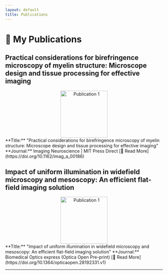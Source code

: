 ```yaml
---
layout: default
title: Publications
---
```


# 📖 My Publications

## **Practical considerations for birefringence microscopy of myelin structure: Microscope design and tissue processing for effective imaging**
<div align="center">
<a href="https://doi.org/10.1162/imag_a_00186">
    <img src="{{ site.baseurl }}/assets/images/BRM_widefield_thumbnail.png" alt="Publication 1" class="thumbnail" width=150>
</a>
</div>
**Title:** "Practical considerations for birefringence microscopy of myelin structure: Microscope design and tissue processing for effective imaging"  
**Journal:** Imaging Neuroscience | MIT Press Direct
[🔗 Read More](https://doi.org/10.1162/imag_a_00186)

## **Impact of uniform illumination in widefield microscopy and mesoscopy: An efficient flat-field imaging solution**
<div align="center">
<a href="https://doi.org/10.1162/imag_a_00186">
    <img src="{{ site.baseurl }}/assets/images/Kohler_v_Basic_v_EUCLID.png" alt="Publication 1" class="thumbnail" width=150>
</a>
</div>
**Title:** "Impact of uniform illumination in widefield microscopy and mesoscopy: An efficient flat-field imaging solution"  
**Journal:** Biomedical Optics express (Optica Open Pre-print)
[🔗 Read More](https://doi.org/10.1364/opticaopen.28192331.v1)

---
